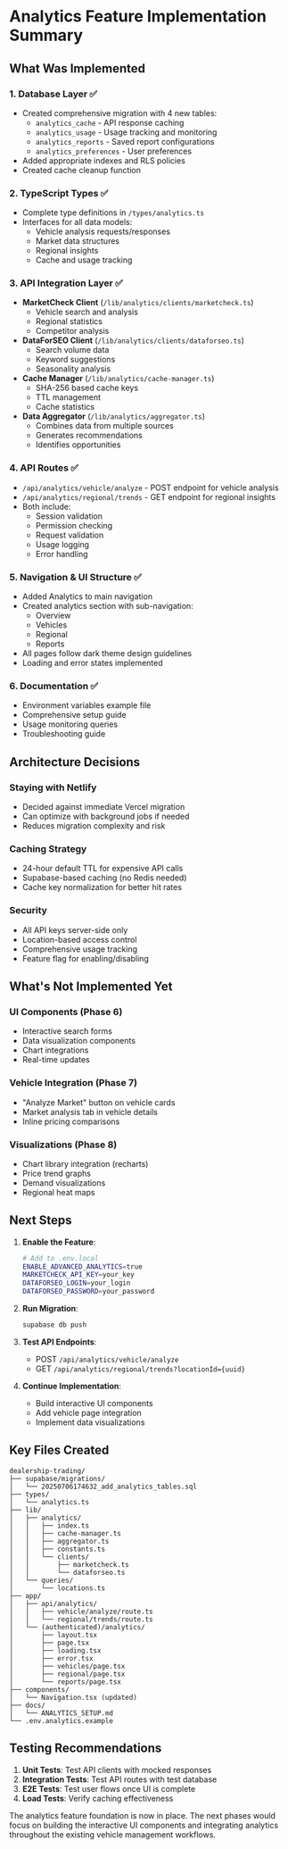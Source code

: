 # Analytics Feature Implementation Summary

## What Was Implemented

### 1. Database Layer ✅
- Created comprehensive migration with 4 new tables:
  - `analytics_cache` - API response caching
  - `analytics_usage` - Usage tracking and monitoring
  - `analytics_reports` - Saved report configurations
  - `analytics_preferences` - User preferences
- Added appropriate indexes and RLS policies
- Created cache cleanup function

### 2. TypeScript Types ✅
- Complete type definitions in `/types/analytics.ts`
- Interfaces for all data models:
  - Vehicle analysis requests/responses
  - Market data structures
  - Regional insights
  - Cache and usage tracking

### 3. API Integration Layer ✅
- **MarketCheck Client** (`/lib/analytics/clients/marketcheck.ts`)
  - Vehicle search and analysis
  - Regional statistics
  - Competitor analysis
- **DataForSEO Client** (`/lib/analytics/clients/dataforseo.ts`)
  - Search volume data
  - Keyword suggestions
  - Seasonality analysis
- **Cache Manager** (`/lib/analytics/cache-manager.ts`)
  - SHA-256 based cache keys
  - TTL management
  - Cache statistics
- **Data Aggregator** (`/lib/analytics/aggregator.ts`)
  - Combines data from multiple sources
  - Generates recommendations
  - Identifies opportunities

### 4. API Routes ✅
- `/api/analytics/vehicle/analyze` - POST endpoint for vehicle analysis
- `/api/analytics/regional/trends` - GET endpoint for regional insights
- Both include:
  - Session validation
  - Permission checking
  - Request validation
  - Usage logging
  - Error handling

### 5. Navigation & UI Structure ✅
- Added Analytics to main navigation
- Created analytics section with sub-navigation:
  - Overview
  - Vehicles
  - Regional
  - Reports
- All pages follow dark theme design guidelines
- Loading and error states implemented

### 6. Documentation ✅
- Environment variables example file
- Comprehensive setup guide
- Usage monitoring queries
- Troubleshooting guide

## Architecture Decisions

### Staying with Netlify
- Decided against immediate Vercel migration
- Can optimize with background jobs if needed
- Reduces migration complexity and risk

### Caching Strategy
- 24-hour default TTL for expensive API calls
- Supabase-based caching (no Redis needed)
- Cache key normalization for better hit rates

### Security
- All API keys server-side only
- Location-based access control
- Comprehensive usage tracking
- Feature flag for enabling/disabling

## What's Not Implemented Yet

### UI Components (Phase 6)
- Interactive search forms
- Data visualization components
- Chart integrations
- Real-time updates

### Vehicle Integration (Phase 7)
- "Analyze Market" button on vehicle cards
- Market analysis tab in vehicle details
- Inline pricing comparisons

### Visualizations (Phase 8)
- Chart library integration (recharts)
- Price trend graphs
- Demand visualizations
- Regional heat maps

## Next Steps

1. **Enable the Feature**:
   ```bash
   # Add to .env.local
   ENABLE_ADVANCED_ANALYTICS=true
   MARKETCHECK_API_KEY=your_key
   DATAFORSEO_LOGIN=your_login
   DATAFORSEO_PASSWORD=your_password
   ```

2. **Run Migration**:
   ```bash
   supabase db push
   ```

3. **Test API Endpoints**:
   - POST `/api/analytics/vehicle/analyze`
   - GET `/api/analytics/regional/trends?locationId={uuid}`

4. **Continue Implementation**:
   - Build interactive UI components
   - Add vehicle page integration
   - Implement data visualizations

## Key Files Created

```
dealership-trading/
├── supabase/migrations/
│   └── 20250706174632_add_analytics_tables.sql
├── types/
│   └── analytics.ts
├── lib/
│   ├── analytics/
│   │   ├── index.ts
│   │   ├── cache-manager.ts
│   │   ├── aggregator.ts
│   │   ├── constants.ts
│   │   └── clients/
│   │       ├── marketcheck.ts
│   │       └── dataforseo.ts
│   └── queries/
│       └── locations.ts
├── app/
│   ├── api/analytics/
│   │   ├── vehicle/analyze/route.ts
│   │   └── regional/trends/route.ts
│   └── (authenticated)/analytics/
│       ├── layout.tsx
│       ├── page.tsx
│       ├── loading.tsx
│       ├── error.tsx
│       ├── vehicles/page.tsx
│       ├── regional/page.tsx
│       └── reports/page.tsx
├── components/
│   └── Navigation.tsx (updated)
├── docs/
│   └── ANALYTICS_SETUP.md
└── .env.analytics.example
```

## Testing Recommendations

1. **Unit Tests**: Test API clients with mocked responses
2. **Integration Tests**: Test API routes with test database
3. **E2E Tests**: Test user flows once UI is complete
4. **Load Tests**: Verify caching effectiveness

The analytics feature foundation is now in place. The next phases would focus on building the interactive UI components and integrating analytics throughout the existing vehicle management workflows.